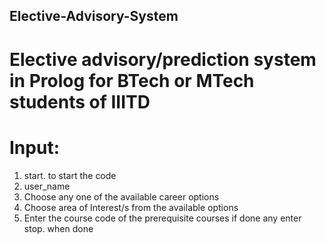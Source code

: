 ## Elective-Advisory-System
# Elective advisory/prediction system in Prolog for BTech or MTech students of IIITD

# Input:
1. start. to start the code
2. user_name
3. Choose any one of the available career options
4. Choose area of Interest/s from the available options
5. Enter the course code of the prerequisite courses if done any enter stop. when done
